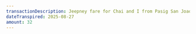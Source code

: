 ```yaml
---
transactionDescription: Jeepney fare for Chai and I from Pasig San Joaquin to Crossing
dateTranspired: 2025-08-27
amount: 32
---
```

